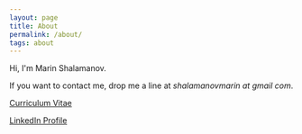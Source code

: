 ```yaml
---
layout: page
title: About
permalink: /about/
tags: about
---
```


Hi, I'm Marin Shalamanov.

If you want to contact me, drop me a line at *shalamanovmarin at gmail com*.

[Curriculum Vitae](/files/CV.pdf)

[LinkedIn Profile](https://www.linkedin.com/in/shalamanov/)
